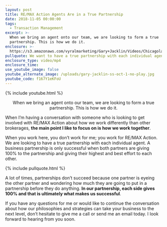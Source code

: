 ```yaml
---
layout: post
title: RE/MAX Action Agents Are in a True Partnership
date: 2018-11-05 00:00:00
tags:
  - Transaction Management
excerpt: >-
  When we bring an agent onto our team, we are looking to form a true
  partnership. This is how we do it.
enclosure: >-
  https://s3.amazonaws.com/vyralmarketing/Gary+Jacklin/Videos/Chicagoland+Real+Estate+-+RE-MAX+Action+Agents+Are+in+a+True+Partnership.mp4
pullquote: We want to have a true partnership with each individual agent.
enclosure_type: video/mp4
enclosure_time:
use_youtube_image: false
youtube_alternate_image: /uploads/gary-jacklin-ss-oct-1-no-play.jpg
youtube_code: f167Y1eKFoU
---
```


{% include youtube.html %}

<center>When we bring an agent onto our team, we are looking to form a true partnership. This is how we do it.</center>

When I’m having a conversation with someone who is looking to get involved with RE/MAX Action about how we work differently than other brokerages, **the main point I like to focus on is how we work together**.

When you work here, you don’t work for me; you work for RE/MAX Action. We are looking to have a true partnership with each individual agent. A business partnership is only successful when both partners are giving 100% to the partnership and giving their highest and best effort to each other.

{% include pullquote.html %}

A lot of times, partnerships don’t succeed because one partner is eyeing the other partner and wondering how much they are going to put in a partnership before they do anything. **In our partnership, each side gives 100% and that is ultimately what makes us successful**.

If you have any questions for me or would like to continue the conversation about how our philosophies and strategies can take your business to the next level, don’t hesitate to give me a call or send me an email today. I look forward to hearing from you soon.